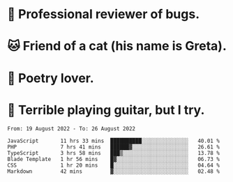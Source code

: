 # 🐛 Professional reviewer of bugs.
# 🐱 Friend of a cat (his name is Greta).
# 📜 Poetry lover.
# 🎸 Terrible playing guitar, but I try.

<!--START_SECTION:waka-->

```text
From: 19 August 2022 - To: 26 August 2022

JavaScript       11 hrs 33 mins  ██████████░░░░░░░░░░░░░░░   40.01 %
PHP              7 hrs 41 mins   ██████▓░░░░░░░░░░░░░░░░░░   26.61 %
TypeScript       3 hrs 58 mins   ███▒░░░░░░░░░░░░░░░░░░░░░   13.78 %
Blade Template   1 hr 56 mins    █▓░░░░░░░░░░░░░░░░░░░░░░░   06.73 %
CSS              1 hr 20 mins    █░░░░░░░░░░░░░░░░░░░░░░░░   04.64 %
Markdown         42 mins         ▓░░░░░░░░░░░░░░░░░░░░░░░░   02.48 %
```

<!--END_SECTION:waka-->
